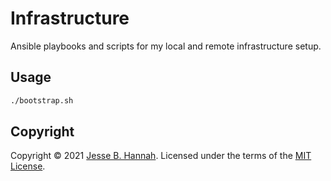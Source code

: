 # Infrastructure

Ansible playbooks and scripts for my local and remote infrastructure setup.

## Usage

```bash
./bootstrap.sh
```

## Copyright

Copyright © 2021 [Jesse B. Hannah](https://jbhannah.net). Licensed under the
terms of the [MIT License](LICENSE).
